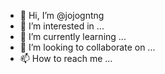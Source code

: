 - 👋 Hi, I’m @jojogntng
- 👀 I’m interested in ...
- 🌱 I’m currently learning ...
- 💞️ I’m looking to collaborate on ...
- 📫 How to reach me ...

<!---
jojogntng/jojogntng is a ✨ special ✨ repository because its `README.md` (this file) appears on your GitHub profile.
You can click the Preview link to take a look at your changes.
--->
